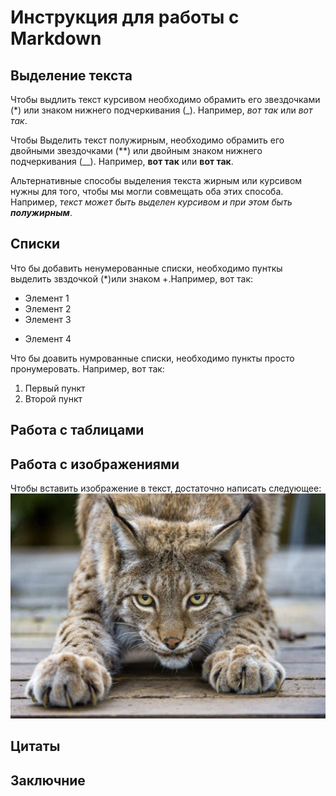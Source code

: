 # Инструкция для работы с Markdown

## Выделение текста

Чтобы выдлить текст курсивом необходимо обрамить его звездочками (*) или знаком нижнего подчеркивания (_). Например, *вот так* или _вот так_.

Чтобы Выделить текст полужирным, необходимо обрамить его двойными звездочками (**) или двойным знаком нижнего подчеркивания (__).
Например, **вот так** или __вот так__.

Альтернативные способы выделения текста жирным или курсивом нужны для того, чтобы мы могли совмещать оба этих способа. Например, _текст может быть выделен курсивом и при этом быть **полужирным**_.
## Списки

Что бы добавить ненумерованные списки, необходимо пунткы выделить звздочкой (*)или знаком +.Например, вот так:
* Элемент 1
* Элемент 2
* Элемент 3
+ Элемент 4

Что бы доавить нумрованные списки, необходимо пункты просто пронумеровать.
Например, вот так:
1. Первый пункт
2. Второй пункт


## Работа с таблицами

## Работа с изображениями 

Чтобы вставить изображение в текст, достаточно написать следующее:
![привет, это рысь!](kot.jpg) 

## Цитаты

## Заключние
